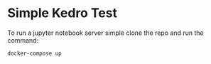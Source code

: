 # Simple Kedro Test

To run a jupyter notebook server simple clone the repo and run the command:

```bash
docker-compose up
```
